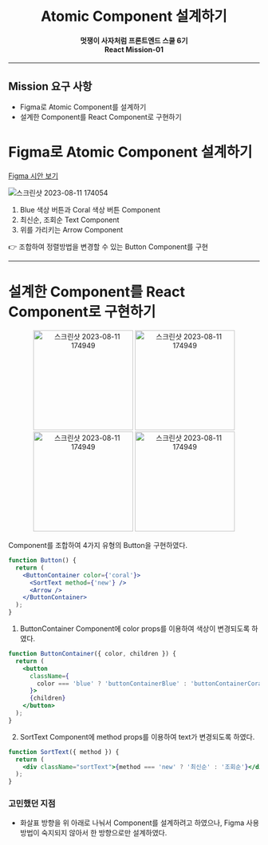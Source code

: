 # <div align="center">Atomic Component 설계하기</div>

#### <div align="center">멋쟁이 사자처럼 프론트엔드 스쿨 6기<br>React Mission-01</div>

---

## Mission 요구 사항

- Figma로 Atomic Component를 설계하기
- 설계한 Component를 React Component로 구현하기

# Figma로 Atomic Component 설계하기

[Figma 시안 보기](https://www.figma.com/file/rLFnyuSJglcFcMTYpRTZ5s/Atomic-Components?type=design&node-id=0%3A1&mode=design&t=MWaJOXCCMcw059Ax-1)

![스크린샷 2023-08-11 174054](https://github.com/seumomo/React-Homework/assets/127176650/2df7bb40-1181-4b96-b885-feae9dfb6e12)

1. Blue 색상 버튼과 Coral 색상 버튼 Component
2. 최신순, 조회순 Text Component
3. 위를 가리키는 Arrow Component

👉 조합하여 정렬방법을 변경할 수 있는 Button Component를 구현

---

# 설계한 Component를 React Component로 구현하기

<div align="center">

<img width="200" alt="스크린샷 2023-08-11 174949" src="https://github.com/seumomo/React-Homework/assets/127176650/52c66dbc-9195-4221-8df4-6352d3317888">

<img width="200" alt="스크린샷 2023-08-11 174949" src="https://github.com/seumomo/React-Homework/assets/127176650/cea42270-e7b6-4585-b6d5-fce50daa60a5">

<img width="200" alt="스크린샷 2023-08-11 174949" src="https://github.com/seumomo/React-Homework/assets/127176650/3ce55c22-11e7-4e07-ae30-ac7cd445f2cb">

<img width="200" alt="스크린샷 2023-08-11 174949" src="https://github.com/seumomo/React-Homework/assets/127176650/1b6136ee-9623-48a4-ab3c-e6972e79db13">

</div>

Component를 조합하여 4가지 유형의 Button을 구현하였다.

```jsx
function Button() {
  return (
    <ButtonContainer color={'coral'}>
      <SortText method={'new'} />
      <Arrow />
    </ButtonContainer>
  );
}
```

1. ButtonContainer Component에 color props를 이용하여 색상이 변경되도록 하였다.

```jsx
function ButtonContainer({ color, children }) {
  return (
    <button
      className={
        color === 'blue' ? 'buttonContainerBlue' : 'buttonContainerCoral'
      }>
      {children}
    </button>
  );
}
```

2. SortText Component에 method props를 이용하여 text가 변경되도록 하였다.

```jsx
function SortText({ method }) {
  return (
    <div className="sortText">{method === 'new' ? '최신순' : '조회순'}</div>
  );
}
```

### 고민했던 지점

- 화살표 방향을 위 아래로 나눠서 Component를 설계하려고 하였으나, Figma 사용방법이 숙지되지 않아서 한 방향으로만 설계하였다.
